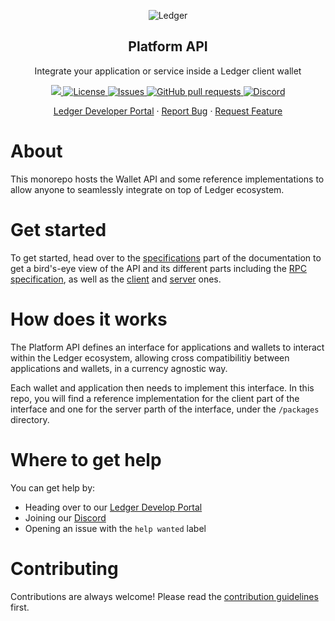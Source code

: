 <p align="center">
 <img src="https://user-images.githubusercontent.com/9203826/154288895-670f5c23-81a1-4307-a080-1af83f7f8356.svg" align="center" alt="Ledger" />
 <h2 align="center">Platform API</h2>
 <p align="center">Integrate your application or service inside a Ledger client wallet
</p>
  <p align="center">
  <!-- Update with each individual package version -->
    <a href="https://www.npmjs.com/package/@ledgerhq/platform-sdk">
      <img src="https://img.shields.io/npm/v/@ledgerhq/platform-sdk.svg?style=flat-square" />
    </a>
    <!-- Update with each individual package version (or the monorepo version if applicable) -->
    <a href="https://choosealicense.com/licenses/mit/">
      <img alt="License" src="https://img.shields.io/github/license/LedgerHQ/platform-sdk" />
    </a>
    <!-- Enable and display when CI set up -->
    <!-- <a href="https://github.com/LedgerHQ/platform-sdk/actions">
      <img alt="Tests Passing" src="https://github.com/LedgerHQ/platform-sdk/workflows/CI/badge.svg" />
    </a> -->
    <a href="https://github.com/LedgerHQ/platform-sdk/issues">
      <img alt="Issues" src="https://img.shields.io/github/issues/LedgerHQ/platform-sdk?color=0088ff" />
    </a>
    <a href="https://github.com/LedgerHQ/platform-sdk/pulls">
      <img alt="GitHub pull requests" src="https://img.shields.io/github/issues-pr/LedgerHQ/platform-sdk?color=0088ff" />
    </a>
    <a href="https://discord.gg/y6nZhxv2bC">
      <img alt="Discord" src="https://img.shields.io/discord/885256081289379850?color=1C1CE1&label=Ledger%20%7C%20Discord%20%F0%9F%91%8B%20&style=flat-square" />
    </a>
  </p>

  <p align="center">
    <a href="https://developers.ledger.com/docs/live-app/start-here/">Ledger Developer Portal</a>
    ·
    <a href="https://github.com/LedgerHQ/platform-sdk/issues/new/choose">Report Bug</a>
    ·
    <a href="https://github.com/LedgerHQ/platform-sdk/issues/new/choose">Request Feature</a>
  </p>
  <!-- Also add monorepo docuzaurus doc when available -->
</p>

# About

This monorepo hosts the Wallet API and some reference implementations to allow anyone to seamlessly integrate on top of Ledger ecosystem.

# Get started

To get started, head over to the [specifications](/spec/README.md) part of the documentation to get a  bird's-eye view of the API and its different parts including the [RPC specification](/spec/rpc/README.md), as well as the [client](/spec/client/README.md) and [server](/spec/server/README.md) ones.


# How does it works

The Platform API defines an interface for applications and wallets to interact within the Ledger ecosystem, allowing cross compatibilitiy between applications and wallets, in a currency agnostic way.

<!-- TODO: link to reference implementations of client and server once available -->
Each wallet and application then needs to implement this interface. In this repo, you will find a reference implementation for the client part of the interface and one for the server parth of the interface, under the `/packages` directory.

<!-- TODO: add a chart illustrating connection / interaction between applications, wallets and API -->


# Where to get help

You can get help by:
- Heading over to our [Ledger Develop Portal](https://developers.ledger.com)
- Joining our [Discord](https://discord.gg/y6nZhxv2bC)
- Opening an issue with the `help wanted` label

# Contributing

Contributions are always welcome! Please read the [contribution guidelines](/CONTRIBUTING.md) first.